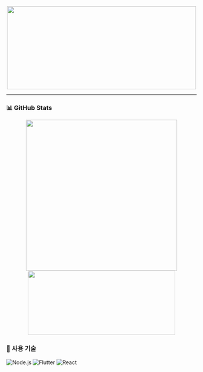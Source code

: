 <div align="center">
  <img src="https://github.com/user-attachments/assets/6f349e63-657c-4d0b-b487-03f32ae48d85" width="500" 
    height="220" />
</div>
 
---

### 📊 GitHub Stats  

<p align="center"> 
  <img src="https://github-readme-stats.vercel.app/api?username=izuna69&show_icons=true&theme=tokyonight" width="400" />
  <img src="https://github-readme-stats.vercel.app/api/top-langs/?username=izuna69&layout=compact&theme=tokyonight" width="390" height="170" />
</p>

### 🔧 사용 기술 

![Node.js](https://img.shields.io/badge/Node.js-339933?style=flat-square&logo=nodedotjs&logoColor=white)
![Flutter](https://img.shields.io/badge/-Flutter-blue?style=flat-square&logo=flutter)
![React](https://img.shields.io/badge/React-20232A?style=flat-square&logo=react&logoColor=61DAFB)
